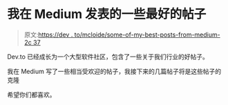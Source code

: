 # 我在 Medium 发表的一些最好的帖子

> 原文:[https://dev . to/mcloide/some-of-my-best-posts-from-medium-2c 37](https://dev.to/mcloide/some-of-my-best-posts-from-medium-2c37)

Dev.to 已经成长为一个大型软件社区，包含了一些关于我们行业的好帖子。

我在 Medium 写了一些相当受欢迎的帖子，我接下来的几篇帖子将是这些帖子的克隆

希望你们都喜欢。